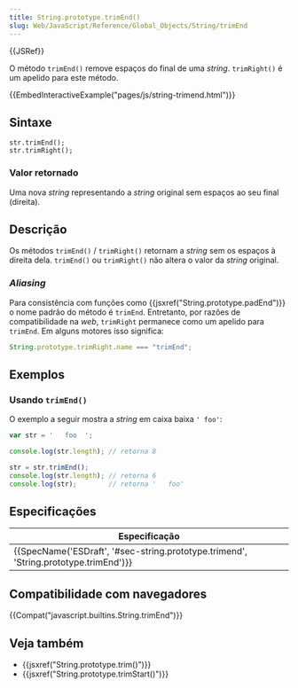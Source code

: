 ```yaml
---
title: String.prototype.trimEnd()
slug: Web/JavaScript/Reference/Global_Objects/String/trimEnd
---
```

{{JSRef}}

O método `trimEnd()` remove espaços do final de uma _string_. `trimRight()` é um apelido para este método.

{{EmbedInteractiveExample("pages/js/string-trimend.html")}}

## Sintaxe

```
str.trimEnd();
str.trimRight();
```

### Valor retornado

Uma nova _string_ representando a _string_ original sem espaços ao seu final (direita).

## Descrição

Os métodos `trimEnd()` / `trimRight()` retornam a _string_ sem os espaços à direita dela. `trimEnd()` ou `trimRight()` não altera o valor da _string_ original.

### _Aliasing_

Para consistência com funções como {{jsxref("String.prototype.padEnd")}} o nome padrão do método é `trimEnd`. Entretanto, por razões de compatibilidade na _web_, `trimRight` permanece como um apelido para `trimEnd`. Em alguns motores isso significa:

```js
String.prototype.trimRight.name === "trimEnd";
```

## Exemplos

### Usando `trimEnd()`

O exemplo a seguir mostra a _string_ em caixa baixa `' foo'`:

```js
var str = '   foo  ';

console.log(str.length); // retorna 8

str = str.trimEnd();
console.log(str.length); // retorna 6
console.log(str);        // retorna '   foo'
```

## Especificações

| Especificação                                                                                                    |
| ---------------------------------------------------------------------------------------------------------------- |
| {{SpecName('ESDraft', '#sec-string.prototype.trimend', 'String.prototype.trimEnd')}} |

## Compatibilidade com navegadores

{{Compat("javascript.builtins.String.trimEnd")}}

## Veja também

- {{jsxref("String.prototype.trim()")}}
- {{jsxref("String.prototype.trimStart()")}}
